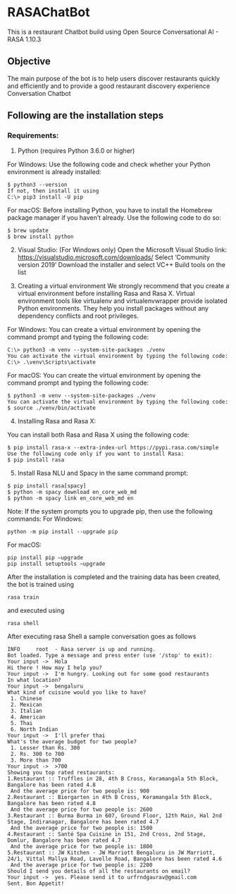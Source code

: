 # RASAChatBot
This is a restaurant Chatbot build using Open Source Conversational AI - RASA 1.10.3
## Objective
The main purpose of the bot is to help users discover restaurants quickly and efficiently and to provide a good restaurant discovery experience
Conversation Chatbot

## Following are the installation steps
### Requirements:

1. Python (requires Python 3.6.0 or higher)

For Windows:
Use the following code and check whether your Python environment is already installed:
```
$ python3 --version
If not, then install it using
C:\> pip3 install -U pip
```
For macOS:
Before installing Python, you have to install the Homebrew package manager if you haven’t already. Use the following code to do so:
```
$ brew update
$ brew install python
``` 

2. Visual Studio: (For Windows only)
Open the Microsoft Visual Studio link: https://visualstudio.microsoft.com/downloads/
Select ‘Community version 2019’
Download the installer and select VC++ Build tools on the list


3. Creating a virtual environment
We strongly recommend that you create a virtual environment before installing Rasa and Rasa X.
Virtual environment tools like virtualenv and virtualenvwrapper provide isolated Python environments. They help you install packages without any dependency conflicts and root privileges.

For Windows:
You can create a virtual environment by opening the command prompt and typing the following code:
```
C:\> python3 -m venv --system-site-packages ./venv
You can activate the virtual environment by typing the following code:
C:\> .\venv\Scripts\activate
```

For macOS:
You can create the virtual environment by opening the command prompt and typing the following code:
```
$ python3 -m venv --system-site-packages ./venv
You can activate the virtual environment by typing the following code:
$ source ./venv/bin/activate
```

4. Installing Rasa and Rasa X:

You can install both Rasa and Rasa X using the following code:
```
$ pip install rasa-x --extra-index-url https://pypi.rasa.com/simple
Use the following code only if you want to install Rasa:
$ pip install rasa 
```


5. Install Rasa NLU and Spacy in the same command prompt:
```
$ pip install rasa[spacy]
$ python -m spacy download en_core_web_md
$ python -m spacy link en_core_web_md en
``` 
Note: If the system prompts you to upgrade pip, then use the following commands:
For Windows:
```
python -m pip install --upgrade pip
``` 
For macOS:
```
pip install pip –upgrade
pip install setuptools –upgrade
```

After the installation is completed and the training data has been created, the bot is trained using 
```
rasa train 
```
and executed using 
```
rasa shell
```
After executing rasa Shell a sample conversation goes as follows 

```
INFO     root  - Rasa server is up and running.
Bot loaded. Type a message and press enter (use '/stop' to exit):
Your input ->  Hola
Hi there ! How may I help you?
Your input ->  I'm hungry. Looking out for some good restaurants
In what location?
Your input ->  bengaluru
What kind of cuisine would you like to have?
 1. Chinese
 2. Mexican
 3. Italian
 4. American
 5. Thai
 6. North Indian
Your input ->  I'll prefer thai
What's the average budget for two people?
 1. Lesser than Rs. 300
 2. Rs. 300 to 700
 3. More than 700
Your input ->  >700
Showing you top rated restaurants:
1.Restaurant :: Truffles in 28, 4th B Cross, Koramangala 5th Block, Bangalore has been rated 4.8
 And the average price for two people is: 900
2.Restaurant :: Biergarten in 4th B Cross, Koramangala 5th Block, Bangalore has been rated 4.8
 And the average price for two people is: 2600
3.Restaurant :: Burma Burma in 607, Ground Floor, 12th Main, Hal 2nd Stage, Indiranagar, Bangalore has been rated 4.7
 And the average price for two people is: 1500
4.Restaurant :: Santé Spa Cuisine in 151, 2nd Cross, 2nd Stage, Domlur, Bangalore has been rated 4.7
 And the average price for two people is: 1800
5.Restaurant :: JW Kitchen - JW Marriott Bengaluru in JW Marriott, 24/1, Vittal Mallya Road, Lavelle Road, Bangalore has been rated 4.6
 And the average price for two people is: 2200
Should I send you details of all the restaurants on email?
Your input ->  yes. Please send it to urfrndgaurav@gmail.com
Sent. Bon Appetit!
```
